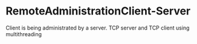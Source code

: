 # RemoteAdministrationClient-Server
Client is being administrated by a server. TCP server and TCP client using multithreading
